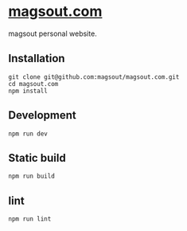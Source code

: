 # [magsout.com](https://magsout.com/)

magsout personal website.

## Installation

```ssh
git clone git@github.com:magsout/magsout.com.git
cd magsout.com
npm install
```

## Development

```ssh
npm run dev
```

## Static build

```console
npm run build
```

## lint

```console
npm run lint
```
